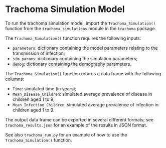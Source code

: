 # Trachoma Simulation Model

To run the trachoma simulation model, import the `Trachoma_Simulation()` function from the `trachoma_simulations` module in the `trachoma` package.

The `Trachoma_Simulation()` function requires the following inputs:
- `parameters`: dictionary containing the model parameters relating to the transmission of infection;
- `sim_params`: dictionary containing the simulation parameters;  
- `demog`: dictionary containing the demography parameters.

The `Trachoma_Simulation()` function returns a data frame with the following columns:

- `Time`: simulated time (in years);
- `Mean_Disease_Children`: simulated average prevalence of disease in children aged 1 to 9;
- `Mean_Infection_Children`: simulated average prevalence of infection in children aged 1 to 9.

The output data frame can be exported in several different formats; see `trachoma_results.json` for an example of the results in JSON format.

See also `trachoma_run.py` for an example of how to use the `Trachoma_Simulation()` function.






